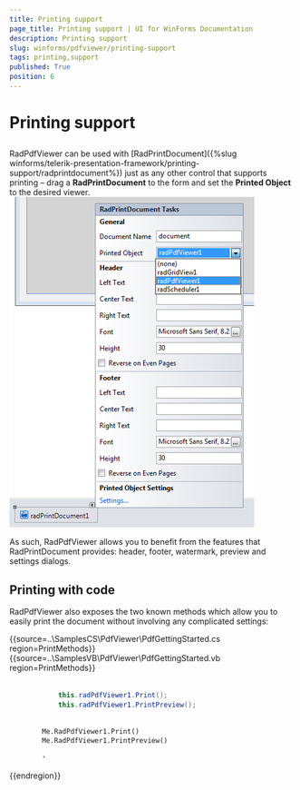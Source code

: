 ```yaml
---
title: Printing support
page_title: Printing support | UI for WinForms Documentation
description: Printing support
slug: winforms/pdfviewer/printing-support
tags: printing,support
published: True
position: 6
---
```


# Printing support

## 

RadPdfViewer can be used with [RadPrintDocument]({%slug winforms/telerik-presentation-framework/printing-support/radprintdocument%}) just as any other control that supports printing – drag a __RadPrintDocument__ to the form and set the __Printed Object__ to the desired viewer. <br>![pdfviewer-printing-support](images/pdfviewer-printing-support.png)

As such, RadPdfViewer allows you to benefit from the features that RadPrintDocument provides: header, footer, watermark, preview and settings dialogs.

## Printing with code

RadPdfViewer also exposes the two known methods which allow you to easily print the document without involving any complicated settings:

{{source=..\SamplesCS\PdfViewer\PdfGettingStarted.cs region=PrintMethods}} 
{{source=..\SamplesVB\PdfViewer\PdfGettingStarted.vb region=PrintMethods}} 

````C#

            this.radPdfViewer1.Print();
            this.radPdfViewer1.PrintPreview();
````
````VB.NET

        Me.RadPdfViewer1.Print()
        Me.RadPdfViewer1.PrintPreview()

        '
````

{{endregion}}